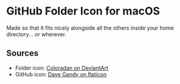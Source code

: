 # GitHub Folder Icon for macOS
Made so that it fits nicely alongside all the others inside your home directory... or wherever.

## Sources
- Folder icon: [Coloradan on DeviantArt](http://coloradan.deviantart.com/art/Yosemite-Custom-Folder-459481587)
- GitHub icon: [Dave Gandy on flaticon](https://www.flaticon.com/free-icon/github-logo_25231)

